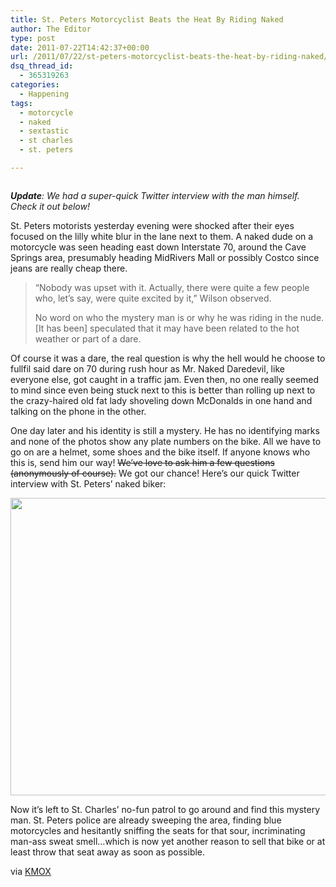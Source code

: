 ```yaml
---
title: St. Peters Motorcyclist Beats the Heat By Riding Naked
author: The Editor
type: post
date: 2011-07-22T14:42:37+00:00
url: /2011/07/22/st-peters-motorcyclist-beats-the-heat-by-riding-naked/
dsq_thread_id:
  - 365319263
categories:
  - Happening
tags:
  - motorcycle
  - naked
  - sextastic
  - st charles
  - st. peters

---
```

[<img class="alignright size-full wp-image-10343" title="naked_motorcycle" src="http://media.punchingkitty.com/wordpress/2011/07/naked_motorcycle.jpeg?filter=resize&w=250" alt="" />][1]

_**Update**: We had a super-quick Twitter interview with the man himself. Check it out below!_

St. Peters motorists yesterday evening were shocked after their eyes focused on the lilly white blur in the lane next to them. A naked dude on a motorcycle was seen heading east down Interstate 70, around the Cave Springs area, presumably heading MidRivers Mall or possibly Costco since jeans are really cheap there.

> “Nobody was upset with it. Actually, there were quite a few people who, let’s say, were quite excited by it,” Wilson observed.
> 
> No word on who the mystery man is or why he was riding in the nude. [It has been] speculated that it may have been related to the hot weather or part of a dare.

Of course it was a dare, the real question is why the hell would he choose to fullfil said dare on 70 during rush hour as Mr. Naked Daredevil, like everyone else, got caught in a traffic jam. Even then, no one really seemed to mind since even being stuck next to this is better than rolling up next to the crazy-haired old fat lady shoveling down McDonalds in one hand and talking on the phone in the other.

One day later and his identity is still a mystery. He has no identifying marks and none of the photos show any plate numbers on the bike. All we have to go on are a helmet, some shoes and the bike itself. If anyone knows who this is, send him our way! <del>We&#8217;ve love to ask him a few questions (anonymously of course).</del> We got our chance! Here&#8217;s our quick Twitter interview with St. Peters&#8217; naked biker:

<img class="aligncenter size-full wp-image-10346" title="naked_motorcycle_twitter" src="http://media.punchingkitty.com/wordpress/2011/07/naked_motorcycle_twitter.jpg" alt="" width="560" height="476" />

Now it&#8217;s left to St. Charles&#8217; no-fun patrol to go around and find this mystery man. St. Peters police are already sweeping the area, finding blue motorcycles and hesitantly sniffing the seats for that sour, incriminating man-ass sweat smell&#8230;which is now yet another reason to sell that bike or at least throw that seat away as soon as possible.

via <a href="http://stlouis.cbslocal.com/2011/07/22/caught-on-camera-naked-motorcycle-man/?utm_source=twitterfeed&utm_medium=twitter" target="_blank">KMOX</a>

 [1]: http://media.punchingkitty.com/wordpress/2011/07/naked_motorcycle.jpeg